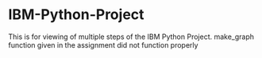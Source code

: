 # IBM-Python-Project
This is for viewing of multiple steps of the IBM Python Project. 
make_graph function given in the assignment did not function properly

